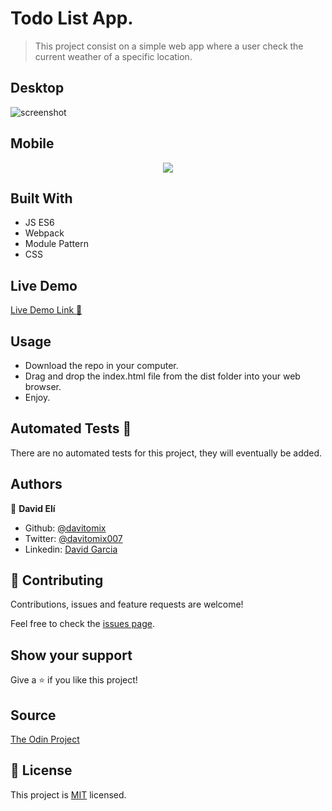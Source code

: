 # Todo List App.

> This project consist on a simple web app where a user check the current weather of a specific location.

## Desktop
![screenshot](./#)

## Mobile
<p align="center">
  <img src="./#">
</p>

## Built With
- JS ES6
- Webpack
- Module Pattern
- CSS

## Live Demo
[Live Demo Link :rocket:](#)


## Usage
- Download the repo in your computer.
- Drag and drop the index.html file from the dist folder into your web browser.
- Enjoy.

## Automated Tests :space_invader:
There are no automated tests for this project, they will eventually be added.


## Authors
👤 **David Elí**

- Github: [@davitomix](https://github.com/davitomix)
- Twitter: [@davitomix007](https://twitter.com/davitomix007)
- Linkedin: [David Garcia](https://www.linkedin.com/in/davideligarcia/)

## 🤝 Contributing
Contributions, issues and feature requests are welcome!

Feel free to check the [issues page](issues/).

## Show your support
Give a ⭐️ if you like this project!

## Source
[The Odin Project](https://www.theodinproject.com/courses/javascript/lessons/todo-list)


## 📝 License
This project is [MIT](lic.url) licensed.
